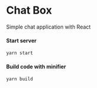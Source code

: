 # Chat Box
Simple chat application with React

#### Start server
```sh
yarn start
```

#### Build code with minifier
```sh
yarn build
```


